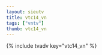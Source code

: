 ```yaml
--- 
layout: sieutv
title: vtc14_vn
tags: ["vntv"]
thumb: vtc14_vn
---
```

{% include tvadv key="vtc14_vn" %}
